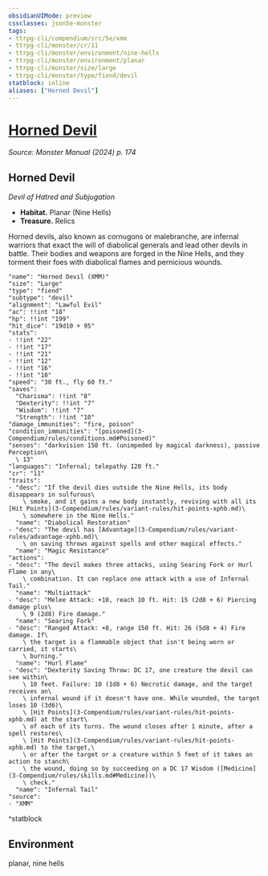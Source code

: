```yaml
---
obsidianUIMode: preview
cssclasses: json5e-monster
tags:
- ttrpg-cli/compendium/src/5e/xmm
- ttrpg-cli/monster/cr/11
- ttrpg-cli/monster/environment/nine-hells
- ttrpg-cli/monster/environment/planar
- ttrpg-cli/monster/size/large
- ttrpg-cli/monster/type/fiend/devil
statblock: inline
aliases: ["Horned Devil"]
---
```

# [Horned Devil](3-Compendium\bestiary\fiend/horned-devil-xmm.md)
*Source: Monster Manual (2024) p. 174*  

## Horned Devil

*Devil of Hatred and Subjugation*

- **Habitat.** Planar (Nine Hells)  
- **Treasure.** Relics  

Horned devils, also known as cornugons or malebranche, are infernal warriors that exact the will of diabolical generals and lead other devils in battle. Their bodies and weapons are forged in the Nine Hells, and they torment their foes with diabolical flames and pernicious wounds.

```statblock
"name": "Horned Devil (XMM)"
"size": "Large"
"type": "fiend"
"subtype": "devil"
"alignment": "Lawful Evil"
"ac": !!int "18"
"hp": !!int "199"
"hit_dice": "19d10 + 95"
"stats":
- !!int "22"
- !!int "17"
- !!int "21"
- !!int "12"
- !!int "16"
- !!int "18"
"speed": "30 ft., fly 60 ft."
"saves":
  "Charisma": !!int "8"
  "Dexterity": !!int "7"
  "Wisdom": !!int "7"
  "Strength": !!int "10"
"damage_immunities": "fire, poison"
"condition_immunities": "[poisoned](3-Compendium/rules/conditions.md#Poisoned)"
"senses": "darkvision 150 ft. (unimpeded by magical darkness), passive Perception\
  \ 13"
"languages": "Infernal; telepathy 120 ft."
"cr": "11"
"traits":
- "desc": "If the devil dies outside the Nine Hells, its body disappears in sulfurous\
    \ smoke, and it gains a new body instantly, reviving with all its [Hit Points](3-Compendium/rules/variant-rules/hit-points-xphb.md)\
    \ somewhere in the Nine Hells."
  "name": "Diabolical Restoration"
- "desc": "The devil has [Advantage](3-Compendium/rules/variant-rules/advantage-xphb.md)\
    \ on saving throws against spells and other magical effects."
  "name": "Magic Resistance"
"actions":
- "desc": "The devil makes three attacks, using Searing Fork or Hurl Flame in any\
    \ combination. It can replace one attack with a use of Infernal Tail."
  "name": "Multiattack"
- "desc": "Melee Attack: +10, reach 10 ft. Hit: 15 (2d8 + 6) Piercing damage plus\
    \ 9 (2d8) Fire damage."
  "name": "Searing Fork"
- "desc": "Ranged Attack: +8, range 150 ft. Hit: 26 (5d8 + 4) Fire damage. If\
    \ the target is a flammable object that isn't being worn or carried, it starts\
    \ burning."
  "name": "Hurl Flame"
- "desc": "Dexterity Saving Throw: DC 17, one creature the devil can see within\
    \ 10 feet. Failure: 10 (1d8 + 6) Necrotic damage, and the target receives an\
    \ infernal wound if it doesn't have one. While wounded, the target loses 10 (3d6)\
    \ [Hit Points](3-Compendium/rules/variant-rules/hit-points-xphb.md) at the start\
    \ of each of its turns. The wound closes after 1 minute, after a spell restores\
    \ [Hit Points](3-Compendium/rules/variant-rules/hit-points-xphb.md) to the target,\
    \ or after the target or a creature within 5 feet of it takes an action to stanch\
    \ the wound, doing so by succeeding on a DC 17 Wisdom ([Medicine](3-Compendium/rules/skills.md#Medicine))\
    \ check."
  "name": "Infernal Tail"
"source":
- "XMM"
```
^statblock

## Environment

planar, nine hells